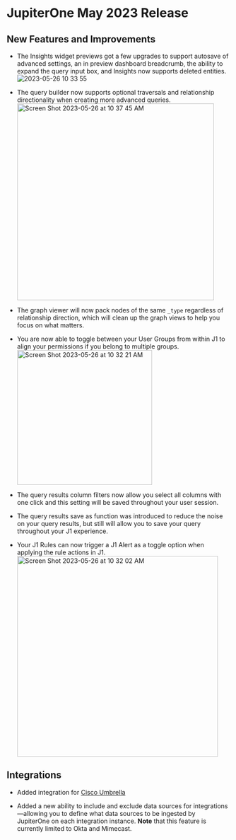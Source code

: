 # JupiterOne May 2023 Release

## New Features and Improvements

- The Insights widget previews got a few upgrades to support autosave of advanced settings, an in preview dashboard breadcrumb, the ability to expand the query input box, and Insights now supports deleted entities. 
            ![2023-05-26 10 33 55](https://github.com/JupiterOne/docs/assets/112508192/c264540b-8f18-463d-9bdf-51ba0c77c052)

- The query builder now supports optional traversals and relationship directionality when creating more advanced queries. 
          <img width="445" alt="Screen Shot 2023-05-26 at 10 37 45 AM" src="https://github.com/JupiterOne/docs/assets/112508192/e2cbd93c-7596-4aba-a0a7-1b8cb7d78dd1">

- The graph viewer will now pack nodes of the same `_type` regardless of relationship direction, which will clean up the graph views to help you focus on what matters. 
- You are now able to toggle between your User Groups from within J1 to align your permissions if you belong to multiple groups.
          <img width="305" alt="Screen Shot 2023-05-26 at 10 32 21 AM" src="https://github.com/JupiterOne/docs/assets/112508192/25440fa9-2f51-4b7b-9b6b-d0b65caf07f7">

- The query results column filters now allow you select all columns with one click and this setting will be saved throughout your user session. 
- The query results save as function was introduced to reduce the noise on your query results, but still will allow you to save your query throughout your J1 experience. 
- Your J1 Rules can now trigger a J1 Alert as a toggle option when applying the rule actions in J1. 
          <img width="454" alt="Screen Shot 2023-05-26 at 10 32 02 AM" src="https://github.com/JupiterOne/docs/assets/112508192/96a57a07-1f12-4f3d-ba9e-c68a64ae9e75">


## Integrations

- Added integration for [Cisco Umbrella](https://docs.jupiterone.io/integrations/directory/cisco-umbrella)

- Added a new ability to include and exclude data sources for integrations—allowing you to define what data sources to be ingested by JupiterOne on each integration instance. **Note** that this feature is currently limited to Okta and Mimecast.
